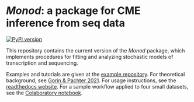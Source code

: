 # *Monod*: a package for CME inference from seq data

[![PyPI version](https://badge.fury.io/py/monod.svg)](https://pypi.org/project/monod/)

This repository contains the current version of the *Monod* package, which implements procedures for fitting and analyzing stochastic models of transcription and sequencing. 

Examples and tutorials are given at the [example repository](https://github.com/pachterlab/monod_examples). For theoretical background, see [Gorin & Pachter 2021](https://www.biorxiv.org/content/10.1101/2021.07.30.454514v1). For usage instructions, see the [readthedocs website](https://monod-examples.readthedocs.io/en/latest/index.html). For a sample workflow applied to four small datasets, see the [Colaboratory notebook](https://github.com/pachterlab/monod_examples/blob/main/Monod_demo.ipynb). 
